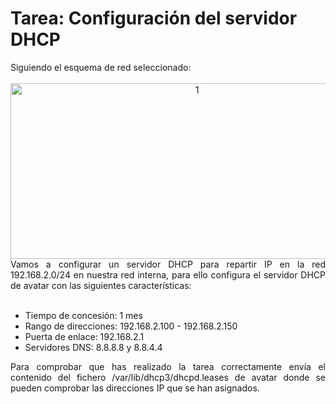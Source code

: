 # Tarea: Configuración del servidor DHCP
<div style="text-align:justify;">Siguiendo el esquema de red seleccionado:<br /><br /><div style="text-align:center;"><img width="581" vspace="0" hspace="0" height="281" border="0" src="$@FILEPHP@$$@SLASH@$img$@SLASH@$alt1.png" alt="1" title="1" /><br /><div style="text-align:justify;">Vamos a configurar un servidor DHCP para repartir IP en la red 192.168.2.0/24 en nuestra red interna, para ello configura el servidor DHCP de avatar con las siguientes características:<br /><br /><ul><li>Tiempo de concesión: 1 mes</li>
        <li>Rango de direcciones: 192.168.2.100 - 192.168.2.150</li>
        <li>Puerta de enlace: 192.168.2.1</li>
        <li>Servidores DNS: 8.8.8.8 y 8.8.4.4</li>
      </ul>Para comprobar que has realizado la tarea correctamente envía el contenido del fichero /var/lib/dhcp3/dhcpd.leases de avatar donde se pueden comprobar las direcciones IP que se han asignados.<br /></div></div></div>
